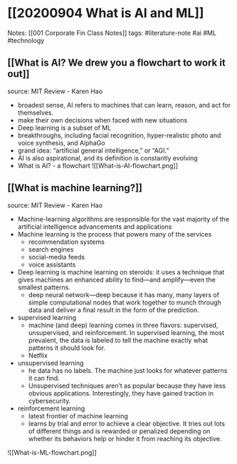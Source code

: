 # [[20200904 What is AI and ML]]

Notes: 
		[[001 Corporate Fin Class Notes]] 
tags: #literature-note #ai #ML #technology 



## [[What is AI? We drew you a flowchart to work it out]]
source: MIT Review - Karen Hao
- broadest sense, AI refers to machines that can learn, reason, and act for themselves.
- make their own decisions when faced with new situations
- Deep learning is a subset of ML
- breakthroughs, including facial recognition, hyper-realistic photo and voice synthesis, and AlphaGo
- grand idea: “artificial general intelligence,” or “AGI.”
- AI is also aspirational, and its definition is constantly evolving
- What is AI? - a flowchart
	![[What-is-AI-flowchart.png]]

## [[What is machine learning?]]
source: MIT Review - Karen Hao

- Machine-learning algorithms are responsible for the vast majority of the
artificial intelligence advancements and applications
- Machine learning is the process that powers many of the services
	- recommendation systems
	- search engines
	- social-media feeds 
	- voice assistants 
- Deep learning is machine learning on steroids: it uses a technique that gives machines an enhanced ability to find—and amplify—even the smallest patterns.
	- deep neural network—deep because it has many, many layers of simple computational nodes that work together to munch through data and deliver a final result in the form of the prediction.
- supervised learning
	- machine (and deep) learning comes in three flavors: supervised, unsupervised, and reinforcement. In supervised learning, the most prevalent, the data is labeled to tell the machine exactly what patterns it should look for.
	- Netflix
- unsupervised learning
	- he data has no labels. The machine just looks for whatever patterns it can find. 
	- Unsupervised techniques aren’t as popular because they have less obvious applications. Interestingly, they have gained traction in cybersecurity.
- reinforcement learning
	- latest frontier of machine learning
	-  learns by trial and error to achieve a clear objective. It tries out lots of different things and is rewarded or penalized depending on whether its behaviors help or hinder it from reaching its objective. 

![[What-is-ML-flowchart.png]]